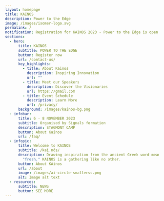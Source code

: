 ```yaml
---
layout: homepage
title: KAINOS
description: Power to the Edge
image: /images/isomer-logo.svg
permalink: /
notification: Registration for KAINOS 2023 - Power to the Edge is open now!
sections:
  - hero:
      title: KAINOS
      subtitle: POWER TO THE EDGE
      button: Register now
      url: /contact-us/
      key_highlights:
        - title: About Kainos
          description: Inspiring Innovation
          url: ""
        - title: Meet our Speakers
          description: Discover the Visionaries
          url: https://gmail.com
        - title: Event Schedule
          description: Learn More
          url: /privacy/
      background: /images/kainos-bg.png
  - infobar:
      title: 6 - 8 NOVEMBER 2023
      subtitle: Organised by Signals formation
      description: STAGMONT CAMP
      button: About Kainos
      url: /faq/
  - infopic:
      title: Welcome to KAINOS
      subtitle: /kai̯.nós/
      description: Drawing inspiration from the ancient Greek word meaning "new" or
        "fresh," KAINOS is a gathering like no other.
      button: About KAinos
      url: /about
      image: /images/ai-circle-smallerss.png
      alt: Image alt text
  - resources:
      subtitle: NEWS
      button: SEE MORE
---
```

